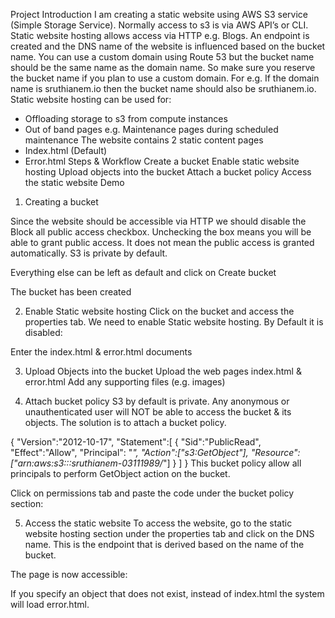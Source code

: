 Project Introduction
I am creating a static website using AWS S3 service (Simple Storage Service).
Normally access to s3 is via AWS API’s or CLI. Static website hosting allows access via HTTP e.g. Blogs.
An endpoint is created and the DNS name of the website is influenced based on the bucket name.
You can use a custom domain using Route 53 but the bucket name should be the same name as the domain name. So make sure you reserve the bucket name if you plan to use a custom domain. For e.g. If the domain name is sruthianem.io then the bucket name should also be sruthianem.io.
Static website hosting can be used for:
- Offloading storage to s3 from compute instances
- Out of band pages e.g. Maintenance pages during scheduled maintenance
The website contains 2 static content pages
- Index.html (Default)
- Error.html
Steps & Workflow
Create a bucket
Enable static website hosting
Upload objects into the bucket
Attach a bucket policy
Access the static website
Demo
1. Creating a bucket

Since the website should be accessible via HTTP we should disable the Block all public access checkbox. Unchecking the box means you will be able to grant public access. It does not mean the public access is granted automatically. S3 is private by default.


Everything else can be left as default and click on Create bucket


The bucket has been created


2. Enable Static website hosting
Click on the bucket and access the properties tab. We need to enable Static website hosting. By Default it is disabled:


Enter the index.html & error.html documents



3. Upload Objects into the bucket
Upload the web pages index.html & error.html
Add any supporting files (e.g. images)

4. Attach bucket policy
S3 by default is private. Any anonymous or unauthenticated user will NOT be able to access the bucket & its objects. The solution is to attach a bucket policy.

{
    "Version":"2012-10-17",
    "Statement":[
      {
        "Sid":"PublicRead",
        "Effect":"Allow",
        "Principal": "*",
        "Action":["s3:GetObject"],
        "Resource":["arn:aws:s3:::sruthianem-03111989/*"]
      }
    ]
  }
This bucket policy allow all principals to perform GetObject action on the bucket.

Click on permissions tab and paste the code under the bucket policy section:


5. Access the static website
To access the website, go to the static website hosting section under the properties tab and click on the DNS name. This is the endpoint that is derived based on the name of the bucket.


The page is now accessible:


If you specify an object that does not exist, instead of index.html the system will load error.html.

